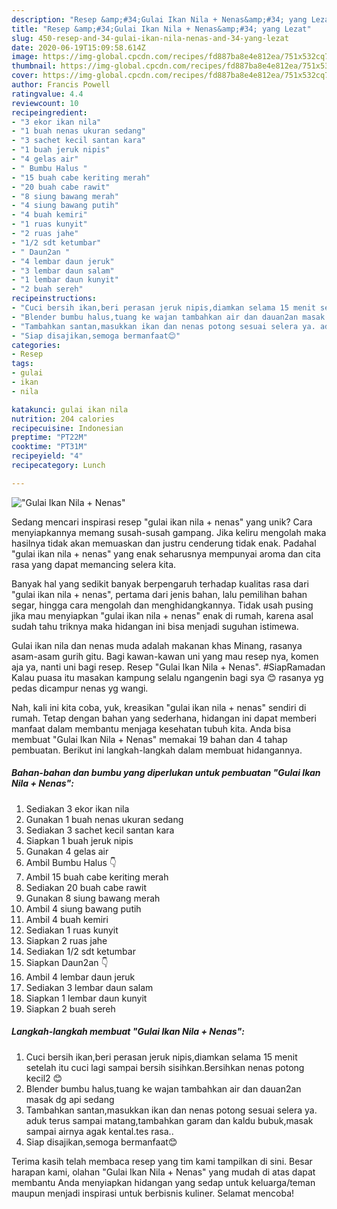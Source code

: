 ```yaml
---
description: "Resep &amp;#34;Gulai Ikan Nila + Nenas&amp;#34; yang Lezat"
title: "Resep &amp;#34;Gulai Ikan Nila + Nenas&amp;#34; yang Lezat"
slug: 450-resep-and-34-gulai-ikan-nila-nenas-and-34-yang-lezat
date: 2020-06-19T15:09:58.614Z
image: https://img-global.cpcdn.com/recipes/fd887ba8e4e812ea/751x532cq70/gulai-ikan-nila-nenas-foto-resep-utama.jpg
thumbnail: https://img-global.cpcdn.com/recipes/fd887ba8e4e812ea/751x532cq70/gulai-ikan-nila-nenas-foto-resep-utama.jpg
cover: https://img-global.cpcdn.com/recipes/fd887ba8e4e812ea/751x532cq70/gulai-ikan-nila-nenas-foto-resep-utama.jpg
author: Francis Powell
ratingvalue: 4.4
reviewcount: 10
recipeingredient:
- "3 ekor ikan nila"
- "1 buah nenas ukuran sedang"
- "3 sachet kecil santan kara"
- "1 buah jeruk nipis"
- "4 gelas air"
- " Bumbu Halus "
- "15 buah cabe keriting merah"
- "20 buah cabe rawit"
- "8 siung bawang merah"
- "4 siung bawang putih"
- "4 buah kemiri"
- "1 ruas kunyit"
- "2 ruas jahe"
- "1/2 sdt ketumbar"
- " Daun2an "
- "4 lembar daun jeruk"
- "3 lembar daun salam"
- "1 lembar daun kunyit"
- "2 buah sereh"
recipeinstructions:
- "Cuci bersih ikan,beri perasan jeruk nipis,diamkan selama 15 menit setelah itu cuci lagi sampai bersih sisihkan.Bersihkan nenas potong kecil2 😊"
- "Blender bumbu halus,tuang ke wajan tambahkan air dan dauan2an masak dg api sedang"
- "Tambahkan santan,masukkan ikan dan nenas potong sesuai selera ya. aduk terus sampai matang,tambahkan garam dan kaldu bubuk,masak sampai airnya agak kental.tes rasa.."
- "Siap disajikan,semoga bermanfaat😊"
categories:
- Resep
tags:
- gulai
- ikan
- nila

katakunci: gulai ikan nila 
nutrition: 204 calories
recipecuisine: Indonesian
preptime: "PT22M"
cooktime: "PT31M"
recipeyield: "4"
recipecategory: Lunch

---
```



![&#34;Gulai Ikan Nila + Nenas&#34;](https://img-global.cpcdn.com/recipes/fd887ba8e4e812ea/751x532cq70/gulai-ikan-nila-nenas-foto-resep-utama.jpg)

Sedang mencari inspirasi resep &#34;gulai ikan nila + nenas&#34; yang unik? Cara menyiapkannya memang susah-susah gampang. Jika keliru mengolah maka hasilnya tidak akan memuaskan dan justru cenderung tidak enak. Padahal &#34;gulai ikan nila + nenas&#34; yang enak seharusnya mempunyai aroma dan cita rasa yang dapat memancing selera kita.

Banyak hal yang sedikit banyak berpengaruh terhadap kualitas rasa dari &#34;gulai ikan nila + nenas&#34;, pertama dari jenis bahan, lalu pemilihan bahan segar, hingga cara mengolah dan menghidangkannya. Tidak usah pusing jika mau menyiapkan &#34;gulai ikan nila + nenas&#34; enak di rumah, karena asal sudah tahu triknya maka hidangan ini bisa menjadi suguhan istimewa.

Gulai ikan nila dan nenas muda adalah makanan khas Minang, rasanya asam-asam gurih gitu. Bagi kawan-kawan uni yang mau resep nya, komen aja ya, nanti uni bagi resep. Resep &#34;Gulai Ikan Nila + Nenas&#34;. #SiapRamadan Kalau puasa itu masakan kampung selalu ngangenin bagi sya 😊 rasanya yg pedas dicampur nenas yg wangi.


Nah, kali ini kita coba, yuk, kreasikan &#34;gulai ikan nila + nenas&#34; sendiri di rumah. Tetap dengan bahan yang sederhana, hidangan ini dapat memberi manfaat dalam membantu menjaga kesehatan tubuh kita. Anda bisa membuat &#34;Gulai Ikan Nila + Nenas&#34; memakai 19 bahan dan 4 tahap pembuatan. Berikut ini langkah-langkah dalam membuat hidangannya.

<!--inarticleads1-->

##### Bahan-bahan dan bumbu yang diperlukan untuk pembuatan &#34;Gulai Ikan Nila + Nenas&#34;:

1. Sediakan 3 ekor ikan nila
1. Gunakan 1 buah nenas ukuran sedang
1. Sediakan 3 sachet kecil santan kara
1. Siapkan 1 buah jeruk nipis
1. Gunakan 4 gelas air
1. Ambil  Bumbu Halus 👇
1. Ambil 15 buah cabe keriting merah
1. Sediakan 20 buah cabe rawit
1. Gunakan 8 siung bawang merah
1. Ambil 4 siung bawang putih
1. Ambil 4 buah kemiri
1. Sediakan 1 ruas kunyit
1. Siapkan 2 ruas jahe
1. Sediakan 1/2 sdt ketumbar
1. Siapkan  Daun2an 👇
1. Ambil 4 lembar daun jeruk
1. Sediakan 3 lembar daun salam
1. Siapkan 1 lembar daun kunyit
1. Siapkan 2 buah sereh




<!--inarticleads2-->

##### Langkah-langkah membuat &#34;Gulai Ikan Nila + Nenas&#34;:

1. Cuci bersih ikan,beri perasan jeruk nipis,diamkan selama 15 menit setelah itu cuci lagi sampai bersih sisihkan.Bersihkan nenas potong kecil2 😊
1. Blender bumbu halus,tuang ke wajan tambahkan air dan dauan2an masak dg api sedang
1. Tambahkan santan,masukkan ikan dan nenas potong sesuai selera ya. aduk terus sampai matang,tambahkan garam dan kaldu bubuk,masak sampai airnya agak kental.tes rasa..
1. Siap disajikan,semoga bermanfaat😊




Terima kasih telah membaca resep yang tim kami tampilkan di sini. Besar harapan kami, olahan &#34;Gulai Ikan Nila + Nenas&#34; yang mudah di atas dapat membantu Anda menyiapkan hidangan yang sedap untuk keluarga/teman maupun menjadi inspirasi untuk berbisnis kuliner. Selamat mencoba!

